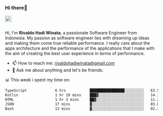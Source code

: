 ### Hi there👋
<a href="https://www.linkedin.com/in/rivaldohadiwinata/">
  <img align="left" alt="Rivaldo's LinkedIN" width="22px" src="https://upload.wikimedia.org/wikipedia/commons/8/81/LinkedIn_icon.svg" />
</a>

<br/>
<br/>

Hi, I'm **Rivaldo Hadi Winata**, a passionate Software Engineer from Indonesia. 
My passion as software engineer lies with dreaming up ideas and making them come true reliable performance. 
I really care about the apps architecture and the performance of the applications that I make with the aim of creating the best user experience in terms of performance.

- 📫 How to reach me: [rivaldohadiwinata@gmail.com](mailto:rivaldohadiwinata@gmail.com)
- 💬 Ask me about anything and let's be friends.

📊 This week i spent my time on:


<!--START_SECTION:waka-->

```txt
TypeScript             6 hrs           ████████████████░░░░░░░░░   63.56 %
Kotlin                 1 hr 19 mins    ███▓░░░░░░░░░░░░░░░░░░░░░   14.12 %
HTML                   1 hr 3 mins     ██▓░░░░░░░░░░░░░░░░░░░░░░   11.20 %
JSON                   17 mins         ▓░░░░░░░░░░░░░░░░░░░░░░░░   03.09 %
Bash                   13 mins         ▓░░░░░░░░░░░░░░░░░░░░░░░░   02.34 %
```

<!--END_SECTION:waka-->


<!--- 🔭 I’m currently working on Parnas FMS Project -->

<!--
**rivaldotjioe/rivaldotjioe** is a ✨ _special_ ✨ repository because its `README.md` (this file) appears on your GitHub profile.

Here are some ideas to get you started:

- 🔭 I’m currently working on ...
- 🌱 I’m currently learning ...
- 👯 I’m looking to collaborate on ...
- 🤔 I’m looking for help with ...
- 💬 Ask me about ...
- 📫 How to reach me: ...
- 😄 Pronouns: ...
- ⚡ Fun fact: ...
-->
